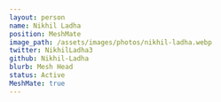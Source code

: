 ```yaml
---
layout: person
name: Nikhil Ladha
position: MeshMate
image_path: /assets/images/photos/nikhil-ladha.webp
twitter: NikhilLadha3
github: Nikhil-Ladha
blurb: Mesh Head
status: Active
MeshMate: true
---
```

